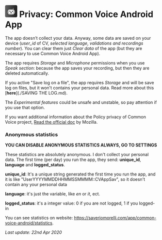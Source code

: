 

#  <img src="images/icon.png" width="40px" alt=""></img> Privacy: Common Voice Android App

The app doesn’t collect your data. Anyway, some data are saved on your device (*user_id* of CV, *selected language*, *validations and recordings number*). You can clear them just *Clear data* of the app (but they are necessary to use Common Voice Android App).

The app requires *Storage* and *Microphone* permissions when you use *Speak section*: because the app saves your recording, but then they are deleted automatically.

If you active "Save log on a file", the app requires *Storage* and will be save log on files, but it won't contains your personal data. Read more about this [**here**](./SAVING THE LOG.md).

The *Experimental features* could be unsafe and unstable, so pay attention if you use that option.

If you want additional information about the Policy privacy of Common Voice project, [Read the official doc](https://voice.mozilla.org/en/privacy) by Mozilla.

### Anonymous statistics

**YOU CAN DISABLE ANONYMOUS STATISTICS ALWAYS, GO TO SETTINGS**

These statistics are absolutely anonymous. I don't collect your personal data. The first time (per day) you run the app, they send: **unique_id**, **language** and **logged_status**.

**unique_id**: It's a unique string generated the first time you run the app, and it is like "UserYYYYMMDDHHMMSSMMMM::CVAppSav", so it doesn't contain any your personal data

**language**: it's just the variable, like _en_ or _it_, ect.

**logged_status**: it's a integer value: 0 if you are not logged, 1 if you logged-in

You can see statistics on website: https://saveriomorelli.com/app/common-voice-android/statistics.



*Last update: 22nd Apr 2020*